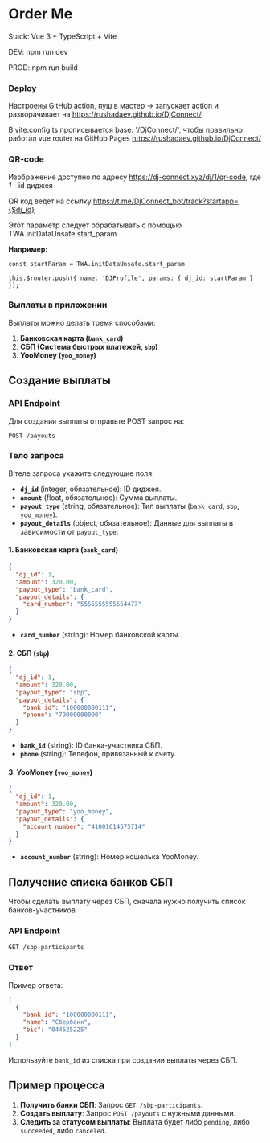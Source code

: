 # Order Me

Stack: Vue 3 + TypeScript + Vite

DEV: npm run dev

PROD: npm run build

### Deploy

Настроены GitHub action, пуш в мастер -> запускает action и разворачивает на https://rushadaev.github.io/DjConnect/

В vite.config.ts прописывается base: '/DjConnect/', чтобы правильно работал vue router на GitHub
Pages https://rushadaev.github.io/DjConnect/

### QR-code

Изображение доступно по адресу https://dj-connect.xyz/dj/1/qr-code, где *1* - id диджея

QR код ведет на ссылку https://t.me/DjConnect_bot/track?startapp={$dj_id}

Этот параметр следует обрабатывать с помощью TWA.initDataUnsafe.start_param

**Например:**

```
const startParam = TWA.initDataUnsafe.start_param

this.$router.push({ name: 'DJProfile', params: { dj_id: startParam } });
```

### Выплаты в приложении

Выплаты можно делать тремя способами:

1. **Банковская карта (`bank_card`)**
2. **СБП (Система быстрых платежей, `sbp`)**
3. **YooMoney (`yoo_money`)**

## Создание выплаты

### API Endpoint

Для создания выплаты отправьте POST запрос на:

```
POST /payouts
```

### Тело запроса

В теле запроса укажите следующие поля:

- **`dj_id`** (integer, обязательное): ID диджея.
- **`amount`** (float, обязательное): Сумма выплаты.
- **`payout_type`** (string, обязательное): Тип выплаты (`bank_card`, `sbp`, `yoo_money`).
- **`payout_details`** (object, обязательное): Данные для выплаты в зависимости от `payout_type`:

#### 1. Банковская карта (`bank_card`)

```json
{
  "dj_id": 1,
  "amount": 320.00,
  "payout_type": "bank_card",
  "payout_details": {
    "card_number": "5555555555554477"
  }
}
```

- **`card_number`** (string): Номер банковской карты.

#### 2. СБП (`sbp`)

```json
{
  "dj_id": 1,
  "amount": 320.00,
  "payout_type": "sbp",
  "payout_details": {
    "bank_id": "100000000111",
    "phone": "79000000000"
  }
}
```

- **`bank_id`** (string): ID банка-участника СБП.
- **`phone`** (string): Телефон, привязанный к счету.

#### 3. YooMoney (`yoo_money`)

```json
{
  "dj_id": 1,
  "amount": 320.00,
  "payout_type": "yoo_money",
  "payout_details": {
    "account_number": "41001614575714"
  }
}
```

- **`account_number`** (string): Номер кошелька YooMoney.

## Получение списка банков СБП

Чтобы сделать выплату через СБП, сначала нужно получить список банков-участников.

### API Endpoint

```
GET /sbp-participants
```

### Ответ

Пример ответа:

```json
[
  {
    "bank_id": "100000000111",
    "name": "Сбербанк",
    "bic": "044525225"
  }
]
```

Используйте `bank_id` из списка при создании выплаты через СБП.

## Пример процесса

1. **Получить банки СБП**: Запрос `GET /sbp-participants`.
2. **Создать выплату**: Запрос `POST /payouts` с нужными данными.
3. **Следить за статусом выплаты**: Выплата будет либо `pending`, либо `succeeded`, либо `canceled`.
